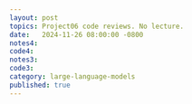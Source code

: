 ```yaml
---
layout: post
topics: Project06 code reviews. No lecture.
date:   2024-11-26 08:00:00 -0800
notes4: 
code4: 
notes3: 
code3: 
category: large-language-models
published: true
---
```

